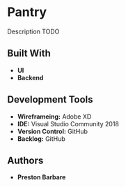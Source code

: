 # Pantry

Description TODO

## Built With

* **UI**
* **Backend**

## Development Tools

* **Wireframeing:** Adobe XD
* **IDE:** Visual Studio Community 2018
* **Version Control:** GitHub
* **Backlog:** GitHub


## Authors

* **Preston Barbare**

